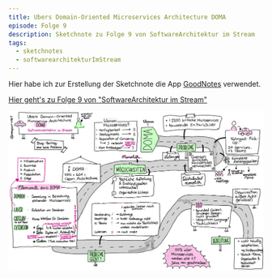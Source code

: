 ```yaml
---
title: Ubers Domain-Oriented Microservices Architecture DOMA
episode: Folge 9
description: Sketchnote zu Folge 9 von SoftwareArchitektur im Stream
tags:
  - sketchnotes
  - softwarearchitekturImStream
---
```


Hier habe ich zur Erstellung der Sketchnote die App [GoodNotes](https://www.goodnotes.com/) verwendet.

[Hier geht's zu Folge 9 von "SoftwareArchitektur im Stream"](https://software-architektur.tv/folge9.html)

![Sketchnote zu Folge 9](/img/sketchnotes/2020-07-27_doma.JPG)

